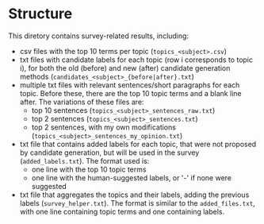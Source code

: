 # Structure

This diretory contains survey-related results, including:
- csv files with the top 10 terms per topic (`topics_<subject>.csv`)
- txt files with candidate labels for each topic (row i corresponds to topic i), for both the old (before) and new (after) candidate generation methods (`candidates_<subject>_{before|after}.txt`)
- multiple txt files with relevant sentences/short paragraphs for each topic. Before these, there are the top 10 topic terms and a blank line after. The variations of these files are:
	* top 10 sentences (`topics_<subject>_sentences_raw.txt`)
	* top 2 sentences (`topics_<subject>_sentences.txt`)
	* top 2 sentences, with my own modifications (`topics_<subject>_sentences_my_opinion.txt`)
- txt file that contains added labels for each topic, that were not proposed by candidate generation, but will be used in the survey (`added_labels.txt`). The format used is:
    * one line with the top 10 topic terms
    * one line with the human-suggested labels, or '-' if none were suggested
- txt file that aggregates the topics and their labels, adding the previous labels (`survey_helper.txt`). The format is similar to the `added_files.txt`, with one line containing topic terms and one containing labels.
